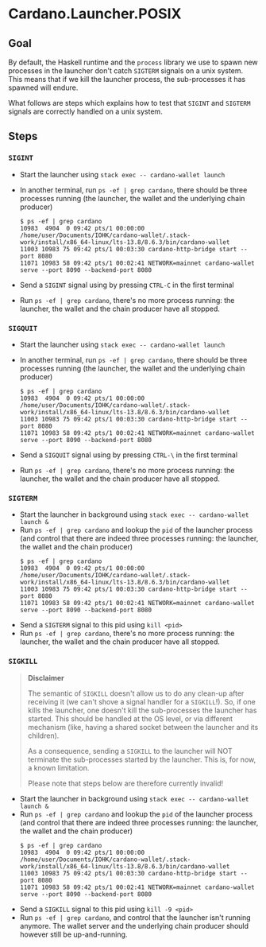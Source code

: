 # Cardano.Launcher.POSIX

## Goal

By default, the Haskell runtime and the `process` library we use to spawn new
processes in the launcher don't catch `SIGTERM` signals on a unix system. This
means that if we kill the launcher process, the sub-processes it has spawned
will endure.

What follows are steps which explains how to test that `SIGINT` and `SIGTERM`
signals are correctly handled on a unix system.

## Steps

### `SIGINT`

- Start the launcher using `stack exec -- cardano-wallet launch`
- In another terminal, run `ps -ef | grep cardano`, there should be three
  processes running (the launcher, the wallet and the underlying chain
  producer)
  ```
  $ ps -ef | grep cardano
  10983  4904  0 09:42 pts/1 00:00:00 /home/user/Documents/IOHK/cardano-wallet/.stack-work/install/x86_64-linux/lts-13.8/8.6.3/bin/cardano-wallet
  11003 10983 75 09:42 pts/1 00:03:30 cardano-http-bridge start --port 8080
  11071 10983 58 09:42 pts/1 00:02:41 NETWORK=mainnet cardano-wallet serve --port 8090 --backend-port 8080
  ```

- Send a `SIGINT` signal using by pressing `CTRL-C` in the first terminal
- Run `ps -ef | grep cardano`, there's no more process running: the launcher,
  the wallet and the chain producer have all stopped.


### `SIGQUIT`

- Start the launcher using `stack exec -- cardano-wallet launch`
- In another terminal, run `ps -ef | grep cardano`, there should be three
  processes running (the launcher, the wallet and the underlying chain
  producer)
  ```
  $ ps -ef | grep cardano
  10983  4904  0 09:42 pts/1 00:00:00 /home/user/Documents/IOHK/cardano-wallet/.stack-work/install/x86_64-linux/lts-13.8/8.6.3/bin/cardano-wallet
  11003 10983 75 09:42 pts/1 00:03:30 cardano-http-bridge start --port 8080
  11071 10983 58 09:42 pts/1 00:02:41 NETWORK=mainnet cardano-wallet serve --port 8090 --backend-port 8080
  ```

- Send a `SIGQUIT` signal using by pressing `CTRL-\` in the first terminal
- Run `ps -ef | grep cardano`, there's no more process running: the launcher,
  the wallet and the chain producer have all stopped.


### `SIGTERM`

- Start the launcher in background using `stack exec -- cardano-wallet launch &`
- Run `ps -ef | grep cardano` and lookup the `pid` of the launcher process (and
  control that there are indeed three processes running: the launcher, the
  wallet and the chain producer)
  ```
  $ ps -ef | grep cardano
  10983  4904  0 09:42 pts/1 00:00:00 /home/user/Documents/IOHK/cardano-wallet/.stack-work/install/x86_64-linux/lts-13.8/8.6.3/bin/cardano-wallet
  11003 10983 75 09:42 pts/1 00:03:30 cardano-http-bridge start --port 8080
  11071 10983 58 09:42 pts/1 00:02:41 NETWORK=mainnet cardano-wallet serve --port 8090 --backend-port 8080
  ```
- Send a `SIGTERM` signal to this pid using `kill <pid>`
- Run `ps -ef | grep cardano`, there's no more process running: the launcher,
  the wallet and the chain producer have all stopped.


### `SIGKILL`

> **Disclaimer**
>
> The semantic of `SIGKILL` doesn't allow us to do any clean-up after receiving
> it (we can't shove a signal handler for a `SIGKILL`!). So, if one kills the
> launcher, one doesn't kill the sub-processes the launcher has started. This
> should be handled at the OS level, or via different mechanism (like, having a
> shared socket between the launcher and its children).
>
> As a consequence, sending a `SIGKILL` to the launcher will NOT terminate the
> sub-processes started by the launcher. This is, for now, a known limitation.
>
> Please note that steps below are therefore currently invalid!

- Start the launcher in background using `stack exec -- cardano-wallet launch &`
- Run `ps -ef | grep cardano` and lookup the `pid` of the launcher process (and
  control that there are indeed three processes running: the launcher, the
  wallet and the chain producer)
  ```
  $ ps -ef | grep cardano
  10983  4904  0 09:42 pts/1 00:00:00 /home/user/Documents/IOHK/cardano-wallet/.stack-work/install/x86_64-linux/lts-13.8/8.6.3/bin/cardano-wallet
  11003 10983 75 09:42 pts/1 00:03:30 cardano-http-bridge start --port 8080
  11071 10983 58 09:42 pts/1 00:02:41 NETWORK=mainnet cardano-wallet serve --port 8090 --backend-port 8080
  ```
- Send a `SIGKILL` signal to this pid using `kill -9 <pid>`
- Run `ps -ef | grep cardano`, and control that the launcher isn't running
  anymore. The wallet server and the underlying chain producer should however
  still be up-and-running.
